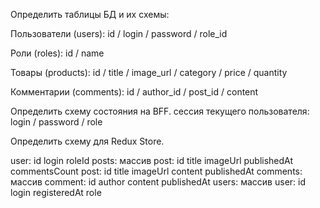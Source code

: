 Определить таблицы БД и их схемы:

Пользователи (users): id / login / password / role_id

Роли (roles): id / name

Товары (products): id / title / image_url / category / price / quantity

Комментарии (comments): id / author_id / post_id / content

Определить схему состояния на BFF.
сессия текущего пользователя: login / password / role

Определить схему для Redux Store.

user:
id
login
roleId
posts: массив post:
id
title
imageUrl
publishedAt
commentsCount
post:
id
title
imageUrl
content
publishedAt
comments: массив comment:
id
author
content
publishedAt
users: массив user:
id
login
registeredAt
role
